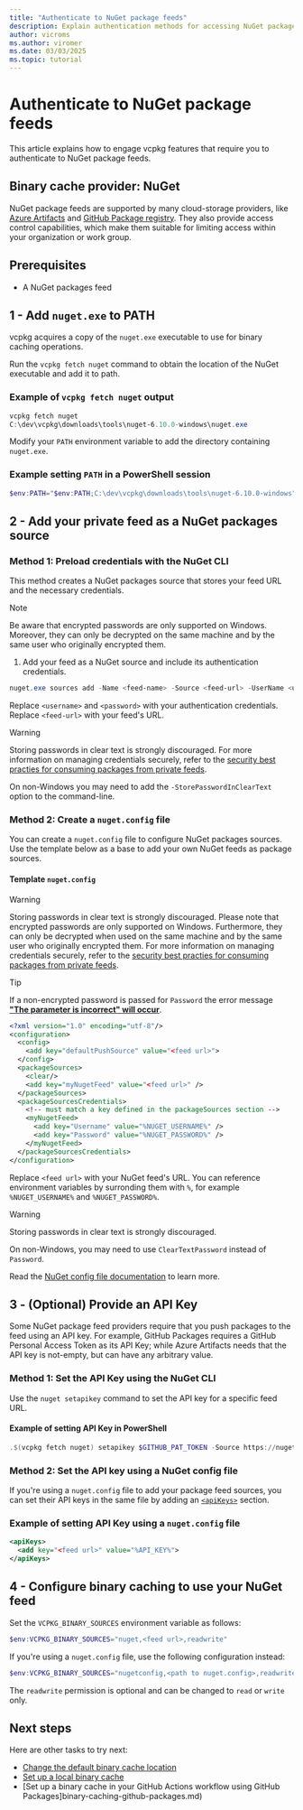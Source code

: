 ```yaml
---
title: "Authenticate to NuGet package feeds"
description: Explain authentication methods for accessing NuGet package feeds with vcpkg
author: vicroms
ms.author: viromer
ms.date: 03/03/2025
ms.topic: tutorial
---
```

# Authenticate to NuGet package feeds

This article explains how to engage vcpkg features that require you to authenticate to NuGet package feeds.

## Binary cache provider: NuGet

NuGet package feeds are supported by many cloud-storage providers, like [Azure Artifacts](<https://www.visualstudio.com/docs/package/nuget/publish>)
and [GitHub Package registry](<https://docs.github.com/en/packages/working-with-a-github-packages-registry/working-with-the-nuget-registry>).
They also provide access control capabilities, which make them suitable for limiting access within your organization or
work group.

## Prerequisites

- A NuGet packages feed

## 1 - Add `nuget.exe` to PATH

vcpkg acquires a copy of the `nuget.exe` executable to use for binary caching operations.

Run the `vcpkg fetch nuget` command to obtain the location of the NuGet executable and add it to path.

### Example of `vcpkg fetch nuget` output

```PowerShell
vcpkg fetch nuget
C:\dev\vcpkg\downloads\tools\nuget-6.10.0-windows\nuget.exe
```

Modify your `PATH` environment variable to add the directory containing `nuget.exe`.

### Example setting `PATH` in a PowerShell session

```PowerShell
$env:PATH="$env:PATH;C:\dev\vcpkg\downloads\tools\nuget-6.10.0-windows"
```

## 2 - Add your private feed as a NuGet packages source <a name="nuget-add-source"></a>

### Method 1: Preload credentials with the NuGet CLI

This method creates a NuGet packages source that stores your feed URL and the necessary credentials.

> [!NOTE]
> Be aware that encrypted passwords are only supported on Windows. Moreover, they can only be decrypted on the same machine
> and by the same user who originally encrypted them.

1. Add your feed as a NuGet source and include its authentication credentials.

```PowerShell
nuget.exe sources add -Name <feed-name> -Source <feed-url> -UserName <username> -Password <password>
```

Replace `<username>` and `<password>` with your authentication credentials.  Replace `<feed-url>` with your feed's URL.

> [!WARNING]
> Storing passwords in clear text is strongly discouraged. For more information on managing credentials securely, refer
> to the [security best practies for consuming packages from private
> feeds](/nuget/consume-packages/consuming-packages-authenticated-feeds#security-best-practices-for-managing-credentials).

On non-Windows you may need to add the `-StorePasswordInClearText` option to the command-line.

### Method 2: Create a `nuget.config` file <a name="nuget-config">

You can create a `nuget.config` file to configure NuGet packages sources. Use the template below as a base to add your own
NuGet feeds as package sources.

#### Template `nuget.config`

> [!WARNING]
> Storing passwords in clear text is strongly discouraged. Please note that encrypted passwords are only supported on Windows.
> Furthermore, they can only be decrypted when used on the same machine and by the same user who originally encrypted them.
> For more information on managing credentials securely, refer to the [security best practies for consuming packages
> from private feeds](/nuget/consume-packages/consuming-packages-authenticated-feeds#security-best-practices-for-managing-credentials).

> [!TIP]
> If a non-encrypted password is passed for `Password` the error message [**"The parameter is incorrect" will occur**](<https://github.com/NuGet/Home/issues/3245>).

```XML
<?xml version="1.0" encoding="utf-8"/>
<configuration>
  <config>
    <add key="defaultPushSource" value="<feed url>">
  </config>
  <packageSources>
    <clear/>
    <add key="myNugetFeed" value="<feed url>" />
  </packageSources>
  <packageSourcesCredentials>
    <!-- must match a key defined in the packageSources section -->
    <myNugetFeed>
      <add key="Username" value="%NUGET_USERNAME%" />
      <add key="Password" value="%NUGET_PASSWORD%" />
    </myNugetFeed>
  </packageSourcesCredentials>
</configuration>
```

Replace `<feed url>` with your NuGet feed's URL. You can reference environment variables by surronding them with `%`, for
example `%NUGET_USERNAME%` and `%NUGET_PASSWORD%`.

> [!WARNING]
> Storing passwords in clear text is strongly discouraged.

On non-Windows, you may need to use `ClearTextPassword` instead of `Password`.

Read the [NuGet config file documentation](/nuget/reference/nuget-config-file) to learn more.

## 3 - (Optional) Provide an API Key

Some NuGet package feed providers require that you push packages to the feed using an API key. For example, GitHub Packages
requires a GitHub Personal Access Token as its API Key; while Azure Artifacts needs that the API key is not-empty, but can
have any arbitrary value.

### Method 1: Set the API Key using the NuGet CLI

Use the `nuget setapikey` command to set the API key for a specific feed URL.

#### Example of setting API Key in PowerShell

```PowerShell
.$(vcpkg fetch nuget) setapikey $GITHUB_PAT_TOKEN -Source https://nuget.pkg.github.com/$GITHUB_OWNER/index.json
```

### Method 2: Set the API key using a NuGet config file

If you're using a `nuget.config` file to add your package feed sources, you can set their API keys in the same file by adding
an [`<apiKeys>`](/nuget/reference/nuget-config-file#apikeys) section.

### Example of setting API Key using a `nuget.config` file

```XML
<apiKeys>
  <add key="<feed url>" value="%API_KEY%">
</apiKeys>
```

## 4 - Configure binary caching to use your NuGet feed

Set the `VCPKG_BINARY_SOURCES` environment variable as follows:

```PowerShell
$env:VCPKG_BINARY_SOURCES="nuget,<feed url>,readwrite"
```

If you're using a `nuget.config` file, use the following configuration instead:

```PowerShell
$env:VCPKG_BINARY_SOURCES="nugetconfig,<path to nuget.config>,readwrite"
```

The `readwrite` permission is optional and can be changed to `read` or `write` only.

## Next steps

Here are other tasks to try next:

- [Change the default binary cache location](binary-caching-default.md)
- [Set up a local binary cache](binary-caching-local.md)
- [Set up a binary cache in your GitHub Actions workflow using GitHub Packages]binary-caching-github-packages.md)
